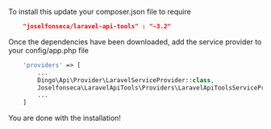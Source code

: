 To install this update your composer.json file to require

```json
    "joselfonseca/laravel-api-tools" : "~3.2"
```
Once the dependencies have been downloaded, add the service provider to your config/app.php file

```php
    'providers' => [
        ...
        Dingo\Api\Provider\LaravelServiceProvider::class,
        Joselfonseca\LaravelApiTools\Providers\LaravelApiToolsServiceProvider::class
        ...
    ]
```
You are done with the installation!
